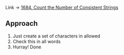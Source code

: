 Link -> [1684. Count the Number of Consistent Strings](https://leetcode.com/problems/count-the-number-of-consistent-strings/description/)

## Approach
1. Just create a set of characters in allowed
2. Check this in all words
3. Hurray! Done